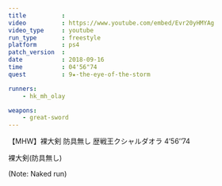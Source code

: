 ```yaml
---
title          :
video          : https://www.youtube.com/embed/Evr20yHMYAg
video_type     : youtube
run_type       : freestyle
platform       : ps4
patch_version  :
date           : 2018-09-16
time           : 04'56"74
quest          : 9★-the-eye-of-the-storm

runners:
    - hk_mh_olay

weapons:
    - great-sword
---
```

【MHW】裸大剣 防具無し 歴戦王クシャルダオラ 4’56’’74

裸大剣(防具無し)

(Note: Naked run)
